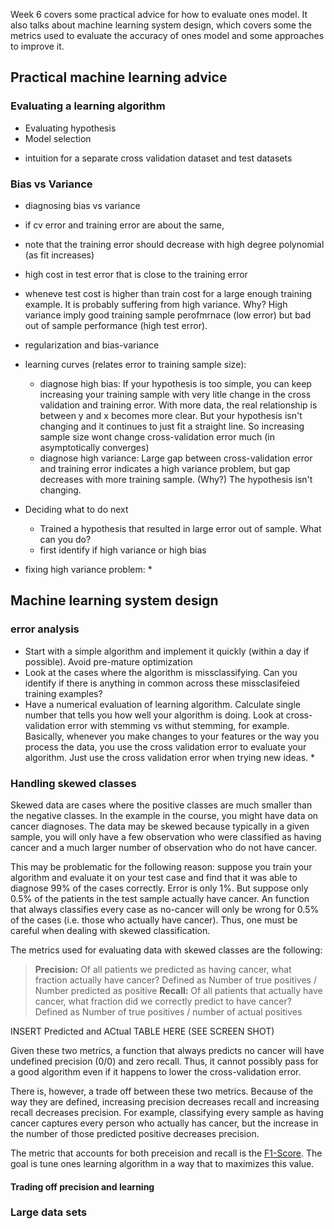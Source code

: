 
Week 6 covers some practical advice for how to evaluate ones model. It also talks about machine learning system design, which covers some the metrics used to evaluate the accuracy of ones model and some approaches to improve it.


## Practical machine learning advice

### Evaluating a learning algorithm
* Evaluating hypothesis
* Model selection
- intuition for a separate cross validation dataset and test datasets

### Bias vs Variance

* diagnosing bias vs variance

* if cv error and training error are about the same,
* note that the training error should decrease with high degree polynomial (as fit increases)
* high cost in test error that is close to the training error
* wheneve test cost is higher than train cost for a large enough training example. It is probably suffering from high variance. Why? High variance imply good training sample perofmrnace (low error) but bad out of sample performance (high test error).

* regularization and bias-variance

* learning curves (relates error to training sample size):
    * diagnose high bias: If your hypothesis is too simple, you can keep increasing your training sample with very litle change in the cross validation and training error. With more data, the real relationship is between y and x becomes more clear. But your hypothesis isn't changing and it continues to just fit a straight line. So increasing sample size wont change cross-validation error much (in asymptotically converges)
    * diagnose high variance: Large gap between cross-validation error and training error indicates a high variance problem, but gap decreases with more training sample. (Why?) The hypothesis isn't changing.

* Deciding what to do next
    * Trained a hypothesis that resulted in large error out of sample. What can you do?
    * first identify if high variance or high bias

* fixing high variance problem:
    *


## Machine learning system design

### error analysis
* Start with a simple algorithm and implement it quickly (within a day if possible). Avoid pre-mature optimization
* Look at the cases where the algorithm is missclassifying. Can you identify if there is anything in common across these missclasifeied training examples?
* Have a numerical evaluation of learning algorithm. Calculate single number that tells you how well your algorithm is doing. Look at cross-validation error with stemming vs withut stemming, for example. Basically, whenever you make changes to your features or the way you process the data, you use the cross validation error to evaluate your algorithm. Just use the cross validation error when trying new ideas.
    * 

### Handling skewed classes
Skewed data are cases where the positive classes are much smaller than the negative classes. In the example in the course, you might have data on cancer diagnoses. The data may be skewed because typically in a given sample, you will only have a few observation who were classified as having cancer and a much larger number of observation who do not have cancer. 

This may be problematic for the following reason: suppose you train your algorithm and evaluate it on your test case and find that it was able to diagnose 99% of the cases correctly. Error is only 1%. But suppose only 0.5% of the patients in the test sample actually have cancer. An function that always classifies every case as no-cancer will only be wrong for 0.5% of the cases (i.e. those who actually have cancer). Thus, one must be careful when dealing with skewed classification.

The metrics used for evaluating data with skewed classes are the following:

>  **Precision:** Of all patients we predicted as having cancer, what fraction actually have cancer? Defined as Number of true positives / Number predicted as positive
>   **Recall:** Of all patients that actually have cancer, what fraction did we correctly predict to have cancer? Defined as Number of true positives / number of actual positives


  
INSERT Predicted and ACtual TABLE HERE (SEE SCREEN SHOT)


Given these two metrics, a function that always predicts no cancer will have undefined precision (0/0) and zero recall. Thus, it cannot possibly pass for a good algorithm even if it happens to lower the cross-validation error.

There is, however, a trade off between these two metrics. Because of the way they are defined, increasing precision decreases recall and increasing recall decreases  precision. For example, classifying every sample as having cancer captures every person who actually has cancer, but the increase in the number of those predicted positive decreases precision.

The metric that accounts for both preceision and recall is the [F1-Score](https://en.wikipedia.org/wiki/F1_score). The goal is tune ones learning algorithm in a way that to maximizes this value.

#### Trading off precision and learning



### Large data sets